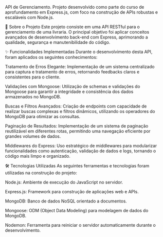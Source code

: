 API de Gerenciamento.
Projeto desenvolvido como parte do curso de aprofundamento em Express.js, com foco na construção de APIs robustas e escaláveis com Node.js.

🚀 Sobre o Projeto
Este projeto consiste em uma API RESTful para o gerenciamento de uma livraria. O principal objetivo foi aplicar conceitos avançados de desenvolvimento back-end com Express, aprimorando a qualidade, segurança e manutenibilidade do código.

✨ Funcionalidades Implementadas
Durante o desenvolvimento desta API, foram aplicados os seguintes conhecimentos:

Tratamento de Erros Elegante: Implementação de um sistema centralizado para captura e tratamento de erros, retornando feedbacks claros e consistentes para o cliente.

Validações com Mongoose: Utilização de schemas e validações do Mongoose para garantir a integridade e consistência dos dados armazenados no MongoDB.

Buscas e Filtros Avançados: Criação de endpoints com capacidade de realizar buscas complexas e filtros dinâmicos, utilizando os operadores do MongoDB para otimizar as consultas.

Paginação de Resultados: Implementação de um sistema de paginação reutilizável em diferentes rotas, permitindo uma navegação eficiente por grandes volumes de dados.

Middlewares do Express: Uso estratégico de middlewares para modularizar funcionalidades como autenticação, validação de dados e logs, tornando o código mais limpo e organizado.

🛠️ Tecnologias Utilizadas
As seguintes ferramentas e tecnologias foram utilizadas na construção do projeto:

Node.js: Ambiente de execução do JavaScript no servidor.

Express.js: Framework para construção de aplicações web e APIs.

MongoDB: Banco de dados NoSQL orientado a documentos.

Mongoose: ODM (Object Data Modeling) para modelagem de dados do MongoDB.

Nodemon: Ferramenta para reiniciar o servidor automaticamente durante o desenvolvimento.
